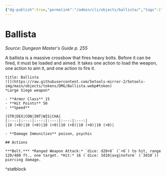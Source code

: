 ```yaml
---
{"dg-publish":true,"permalink":"/admin/cli/objects/ballista/","tags":["compendium/src/5e/dmg","object/size/large","object/type/siege-weapon"],"updated":"2025-01-11T15:32:21.631+00:00"}
---
```


# Ballista
*Source: Dungeon Master's Guide p. 255*  

A ballista is a massive crossbow that fires heavy bolts. Before it can be fired, it must be loaded and aimed. It takes one action to load the weapon, one action to aim it, and one action to fire it.

```ad-statblock
title: Ballista
![](https://raw.githubusercontent.com/5etools-mirror-2/5etools-img/main/objects/tokens/DMG/Ballista.webp#token)
*Large Siege weapon*

- **Armor Class** 15
- **Hit Points** 50
- **Speed** 

|STR|DEX|CON|INT|WIS|CHA|
|:---:|:---:|:---:|:---:|:---:|:---:|
|10 (+0)|10 (+0)|10 (+0)|10 (+0)|10 (+0)|10 (+0)|

- **Damage Immunities** poison, psychic

## Actions

***Bolt.*** *Ranged Weapon Attack:* `dice: d20+6` (`+6`) to hit, range 120/480 ft., one target. *Hit:* 16 (`dice: 3d10|avg|noform` (`3d10`)) piercing damage.
```
^statblock